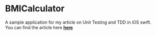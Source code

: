 # BMICalculator
A sample application for my article on Unit Testing and TDD in iOS swift. You can find the article here [**here**](https://medium.com/@osamabinbashir/unit-testing-and-tdd-in-ios-swift-pt1-bef97a724106)

